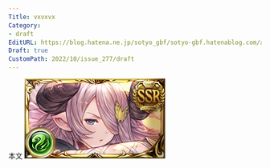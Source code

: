 ```yaml
---
Title: vxvxvx
Category:
- draft
EditURL: https://blog.hatena.ne.jp/sotyo_gbf/sotyo-gbf.hatenablog.com/atom/entry/4207112889924050183
Draft: true
CustomPath: 2022/10/issue_277/draft
---
```


本文
![画像](image/unnamed.png)
